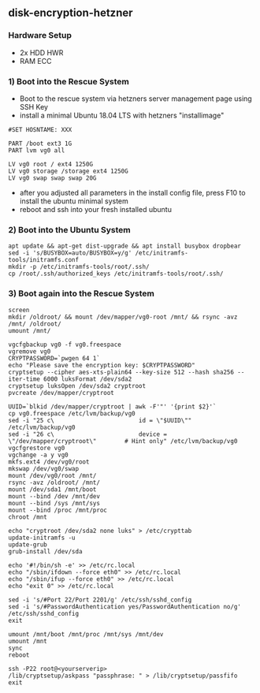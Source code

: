 ## disk-encryption-hetzner

### Hardware Setup
- 2x HDD HWR
- RAM ECC

### 1) Boot into the Rescue System

- Boot to the rescue system via hetzners server management page using SSH Key
- install a minimal Ubuntu 18.04 LTS with hetzners "installimage"

```
#SET HOSNTAME: XXX

PART /boot ext3 1G
PART lvm vg0 all

LV vg0 root / ext4 1250G
LV vg0 storage /storage ext4 1250G
LV vg0 swap swap swap 20G
```
- after you adjusted all parameters in the install config file, press F10 to install the ubuntu minimal system
- reboot and ssh into your fresh installed ubuntu

### 2) Boot into the Ubuntu System

```
apt update && apt-get dist-upgrade && apt install busybox dropbear
sed -i 's/BUSYBOX=auto/BUSYBOX=y/g' /etc/initramfs-tools/initramfs.conf
mkdir -p /etc/initramfs-tools/root/.ssh/
cp /root/.ssh/authorized_keys /etc/initramfs-tools/root/.ssh/
```

### 3) Boot again into the Rescue System

```
screen
mkdir /oldroot/ && mount /dev/mapper/vg0-root /mnt/ && rsync -avz /mnt/ /oldroot/
umount /mnt/
```

```
vgcfgbackup vg0 -f vg0.freespace
vgremove vg0
CRYPTPASSWORD=`pwgen 64 1`
echo "Please save the encryption key: $CRYPTPASSWORD"
cryptsetup --cipher aes-xts-plain64 --key-size 512 --hash sha256 --iter-time 6000 luksFormat /dev/sda2
cryptsetup luksOpen /dev/sda2 cryptroot
pvcreate /dev/mapper/cryptroot
```

```
UUID=`blkid /dev/mapper/cryptroot | awk -F'"' '{print $2}'`
cp vg0.freespace /etc/lvm/backup/vg0
sed -i "25 c\                        id = \"$UUID\"" /etc/lvm/backup/vg0
sed -i "26 c\                        device = \"/dev/mapper/cryptroot\"        # Hint only" /etc/lvm/backup/vg0
vgcfgrestore vg0
vgchange -a y vg0
mkfs.ext4 /dev/vg0/root
mkswap /dev/vg0/swap
mount /dev/vg0/root /mnt/
rsync -avz /oldroot/ /mnt/
mount /dev/sda1 /mnt/boot
mount --bind /dev /mnt/dev
mount --bind /sys /mnt/sys
mount --bind /proc /mnt/proc
chroot /mnt
```

```
echo "cryptroot /dev/sda2 none luks" > /etc/crypttab
update-initramfs -u
update-grub
grub-install /dev/sda

echo '#!/bin/sh -e' >> /etc/rc.local
echo "/sbin/ifdown --force eth0" >> /etc/rc.local
echo "/sbin/ifup --force eth0" >> /etc/rc.local
echo "exit 0" >> /etc/rc.local

sed -i 's/#Port 22/Port 2201/g' /etc/ssh/sshd_config
sed -i 's/#PasswordAuthentication yes/PasswordAuthentication no/g' /etc/ssh/sshd_config
exit
```

```
umount /mnt/boot /mnt/proc /mnt/sys /mnt/dev
umount /mnt
sync
reboot
```

```
ssh -P22 root@<yourserverip>
/lib/cryptsetup/askpass "passphrase: " > /lib/cryptsetup/passfifo
exit
```
